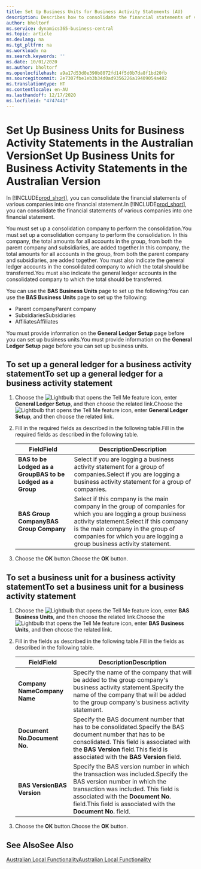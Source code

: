 ```yaml
---
title: Set Up Business Units for Business Activity Statements (AU)
description: Describes how to consolidate the financial statements of various companies into one financial statement.
author: bholtorf
ms.service: dynamics365-business-central
ms.topic: article
ms.devlang: na
ms.tgt_pltfrm: na
ms.workload: na
ms.search.keywords: ''
ms.date: 10/01/2020
ms.author: bholtorf
ms.openlocfilehash: a9a17d53d0e390b8072fd14f5d0b7da8f1bd20fb
ms.sourcegitcommit: 2e7307fbe1eb3b34d0ad9356226a19409054a402
ms.translationtype: HT
ms.contentlocale: en-AU
ms.lasthandoff: 12/17/2020
ms.locfileid: "4747441"
---
```

# <a name="set-up-business-units-for-business-activity-statements-in-the-australian-version"></a><span data-ttu-id="1b1d1-103">Set Up Business Units for Business Activity Statements in the Australian Version</span><span class="sxs-lookup"><span data-stu-id="1b1d1-103">Set Up Business Units for Business Activity Statements in the Australian Version</span></span>

<span data-ttu-id="1b1d1-104">In [!INCLUDE[prod_short](../../includes/prod_short.md)], you can consolidate the financial statements of various companies into one financial statement.</span><span class="sxs-lookup"><span data-stu-id="1b1d1-104">In [!INCLUDE[prod_short](../../includes/prod_short.md)], you can consolidate the financial statements of various companies into one financial statement.</span></span>  

<span data-ttu-id="1b1d1-105">You must set up a consolidation company to perform the consolidation.</span><span class="sxs-lookup"><span data-stu-id="1b1d1-105">You must set up a consolidation company to perform the consolidation.</span></span> <span data-ttu-id="1b1d1-106">In this company, the total amounts for all accounts in the group, from both the parent company and subsidiaries, are added together.</span><span class="sxs-lookup"><span data-stu-id="1b1d1-106">In this company, the total amounts for all accounts in the group, from both the parent company and subsidiaries, are added together.</span></span> <span data-ttu-id="1b1d1-107">You must also indicate the general ledger accounts in the consolidated company to which the total should be transferred.</span><span class="sxs-lookup"><span data-stu-id="1b1d1-107">You must also indicate the general ledger accounts in the consolidated company to which the total should be transferred.</span></span>  

<span data-ttu-id="1b1d1-108">You can use the **BAS Business Units** page to set up the following:</span><span class="sxs-lookup"><span data-stu-id="1b1d1-108">You can use the **BAS Business Units** page to set up the following:</span></span>  

- <span data-ttu-id="1b1d1-109">Parent company</span><span class="sxs-lookup"><span data-stu-id="1b1d1-109">Parent company</span></span>  
- <span data-ttu-id="1b1d1-110">Subsidiaries</span><span class="sxs-lookup"><span data-stu-id="1b1d1-110">Subsidiaries</span></span>  
- <span data-ttu-id="1b1d1-111">Affiliates</span><span class="sxs-lookup"><span data-stu-id="1b1d1-111">Affiliates</span></span>  

<span data-ttu-id="1b1d1-112">You must provide information on the **General Ledger Setup** page before you can set up business units.</span><span class="sxs-lookup"><span data-stu-id="1b1d1-112">You must provide information on the **General Ledger Setup** page before you can set up business units.</span></span>  

## <a name="to-set-up-a-general-ledger-for-a-business-activity-statement"></a><span data-ttu-id="1b1d1-113">To set up a general ledger for a business activity statement</span><span class="sxs-lookup"><span data-stu-id="1b1d1-113">To set up a general ledger for a business activity statement</span></span>  
1. <span data-ttu-id="1b1d1-114">Choose the ![Lightbulb that opens the Tell Me feature](../../media/ui-search/search_small.png "Tell me what you want to do") icon, enter **General Ledger Setup**, and then choose the related link.</span><span class="sxs-lookup"><span data-stu-id="1b1d1-114">Choose the ![Lightbulb that opens the Tell Me feature](../../media/ui-search/search_small.png "Tell me what you want to do") icon, enter **General Ledger Setup**, and then choose the related link.</span></span>  
2. <span data-ttu-id="1b1d1-115">Fill in the required fields as described in the following table.</span><span class="sxs-lookup"><span data-stu-id="1b1d1-115">Fill in the required fields as described in the following table.</span></span>  

    |<span data-ttu-id="1b1d1-116">Field</span><span class="sxs-lookup"><span data-stu-id="1b1d1-116">Field</span></span>|<span data-ttu-id="1b1d1-117">Description</span><span class="sxs-lookup"><span data-stu-id="1b1d1-117">Description</span></span>|  
    |---------------------------------|---------------------------------------|  
    |<span data-ttu-id="1b1d1-118">**BAS to be Lodged as a Group**</span><span class="sxs-lookup"><span data-stu-id="1b1d1-118">**BAS to be Lodged as a Group**</span></span>|<span data-ttu-id="1b1d1-119">Select if you are logging a business activity statement for a group of companies.</span><span class="sxs-lookup"><span data-stu-id="1b1d1-119">Select if you are logging a business activity statement for a group of companies.</span></span>|  
    |<span data-ttu-id="1b1d1-120">**BAS Group Company**</span><span class="sxs-lookup"><span data-stu-id="1b1d1-120">**BAS Group Company**</span></span>|<span data-ttu-id="1b1d1-121">Select if this company is the main company in the group of companies for which you are logging a group business activity statement.</span><span class="sxs-lookup"><span data-stu-id="1b1d1-121">Select if this company is the main company in the group of companies for which you are logging a group business activity statement.</span></span>|  

3.  <span data-ttu-id="1b1d1-122">Choose the **OK** button.</span><span class="sxs-lookup"><span data-stu-id="1b1d1-122">Choose the **OK** button.</span></span>  

## <a name="to-set-a-business-unit-for-a-business-activity-statement"></a><span data-ttu-id="1b1d1-123">To set a business unit for a business activity statement</span><span class="sxs-lookup"><span data-stu-id="1b1d1-123">To set a business unit for a business activity statement</span></span>  
1. <span data-ttu-id="1b1d1-124">Choose the ![Lightbulb that opens the Tell Me feature](../../media/ui-search/search_small.png "Tell me what you want to do") icon, enter **BAS Business Units**, and then choose the related link.</span><span class="sxs-lookup"><span data-stu-id="1b1d1-124">Choose the ![Lightbulb that opens the Tell Me feature](../../media/ui-search/search_small.png "Tell me what you want to do") icon, enter **BAS Business Units**, and then choose the related link.</span></span>  
2. <span data-ttu-id="1b1d1-125">Fill in the fields as described in the following table.</span><span class="sxs-lookup"><span data-stu-id="1b1d1-125">Fill in the fields as described in the following table.</span></span>  

    |<span data-ttu-id="1b1d1-126">Field</span><span class="sxs-lookup"><span data-stu-id="1b1d1-126">Field</span></span>|<span data-ttu-id="1b1d1-127">Description</span><span class="sxs-lookup"><span data-stu-id="1b1d1-127">Description</span></span>|  
    |---------------------------------|---------------------------------------|  
    |<span data-ttu-id="1b1d1-128">**Company Name**</span><span class="sxs-lookup"><span data-stu-id="1b1d1-128">**Company Name**</span></span>|<span data-ttu-id="1b1d1-129">Specify the name of the company that will be added to the group company's business activity statement.</span><span class="sxs-lookup"><span data-stu-id="1b1d1-129">Specify the name of the company that will be added to the group company's business activity statement.</span></span>|  
    |<span data-ttu-id="1b1d1-130">**Document No.**</span><span class="sxs-lookup"><span data-stu-id="1b1d1-130">**Document No.**</span></span>|<span data-ttu-id="1b1d1-131">Specify the BAS document number that has to be consolidated.</span><span class="sxs-lookup"><span data-stu-id="1b1d1-131">Specify the BAS document number that has to be consolidated.</span></span> <span data-ttu-id="1b1d1-132">This field is associated with the **BAS Version** field.</span><span class="sxs-lookup"><span data-stu-id="1b1d1-132">This field is associated with the **BAS Version** field.</span></span>|  
    |<span data-ttu-id="1b1d1-133">**BAS Version**</span><span class="sxs-lookup"><span data-stu-id="1b1d1-133">**BAS Version**</span></span>|<span data-ttu-id="1b1d1-134">Specify the BAS version number in which the transaction was included.</span><span class="sxs-lookup"><span data-stu-id="1b1d1-134">Specify the BAS version number in which the transaction was included.</span></span> <span data-ttu-id="1b1d1-135">This field is associated with the **Document No.** field.</span><span class="sxs-lookup"><span data-stu-id="1b1d1-135">This field is associated with the **Document No.** field.</span></span>|  

3. <span data-ttu-id="1b1d1-136">Choose the **OK** button.</span><span class="sxs-lookup"><span data-stu-id="1b1d1-136">Choose the **OK** button.</span></span>  

## <a name="see-also"></a><span data-ttu-id="1b1d1-137">See Also</span><span class="sxs-lookup"><span data-stu-id="1b1d1-137">See Also</span></span>  
[<span data-ttu-id="1b1d1-138">Australian Local Functionality</span><span class="sxs-lookup"><span data-stu-id="1b1d1-138">Australian Local Functionality</span></span>](australia-local-functionality.md)   

